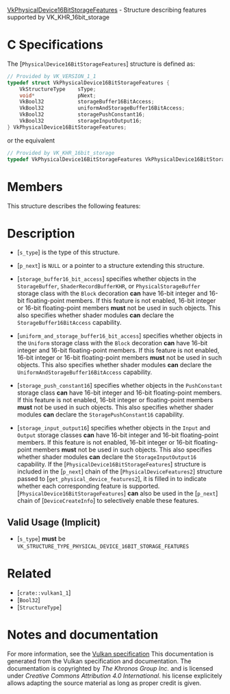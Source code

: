 [VkPhysicalDevice16BitStorageFeatures](https://www.khronos.org/registry/vulkan/specs/1.3-extensions/man/html/VkPhysicalDevice16BitStorageFeatures.html) - Structure describing features supported by VK_KHR_16bit_storage

# C Specifications
The [`PhysicalDevice16BitStorageFeatures`] structure is defined as:
```c
// Provided by VK_VERSION_1_1
typedef struct VkPhysicalDevice16BitStorageFeatures {
    VkStructureType    sType;
    void*              pNext;
    VkBool32           storageBuffer16BitAccess;
    VkBool32           uniformAndStorageBuffer16BitAccess;
    VkBool32           storagePushConstant16;
    VkBool32           storageInputOutput16;
} VkPhysicalDevice16BitStorageFeatures;
```
or the equivalent
```c
// Provided by VK_KHR_16bit_storage
typedef VkPhysicalDevice16BitStorageFeatures VkPhysicalDevice16BitStorageFeaturesKHR;
```

# Members
This structure describes the following features:

# Description
- [`s_type`] is the type of this structure.
- [`p_next`] is `NULL` or a pointer to a structure extending this structure.

- [`storage_buffer16_bit_access`] specifies whether objects in the     `StorageBuffer`, `ShaderRecordBufferKHR`,     or `PhysicalStorageBuffer`     storage class with the `Block` decoration  **can**  have 16-bit integer     and 16-bit floating-point members.     If this feature is not enabled, 16-bit integer or 16-bit floating-point     members  **must**  not be used in such objects.     This also specifies whether shader modules  **can**  declare the     `StorageBuffer16BitAccess` capability.
- [`uniform_and_storage_buffer16_bit_access`] specifies whether objects in the `Uniform` storage class with the `Block` decoration  **can**  have 16-bit integer and 16-bit floating-point members. If this feature is not enabled, 16-bit integer or 16-bit floating-point members  **must**  not be used in such objects. This also specifies whether shader modules  **can**  declare the `UniformAndStorageBuffer16BitAccess` capability.
- [`storage_push_constant16`] specifies whether objects in the `PushConstant` storage class  **can**  have 16-bit integer and 16-bit floating-point members. If this feature is not enabled, 16-bit integer or floating-point members  **must**  not be used in such objects. This also specifies whether shader modules  **can**  declare the `StoragePushConstant16` capability.
- [`storage_input_output16`] specifies whether objects in the `Input` and `Output` storage classes  **can**  have 16-bit integer and 16-bit floating-point members. If this feature is not enabled, 16-bit integer or 16-bit floating-point members  **must**  not be used in such objects. This also specifies whether shader modules  **can**  declare the `StorageInputOutput16` capability.
If the [`PhysicalDevice16BitStorageFeatures`] structure is included in the [`p_next`] chain of the
[`PhysicalDeviceFeatures2`] structure passed to
[`get_physical_device_features2`], it is filled in to indicate whether each
corresponding feature is supported.
[`PhysicalDevice16BitStorageFeatures`] **can**  also be used in the [`p_next`] chain of
[`DeviceCreateInfo`] to selectively enable these features.
## Valid Usage (Implicit)
-  [`s_type`] **must**  be `VK_STRUCTURE_TYPE_PHYSICAL_DEVICE_16BIT_STORAGE_FEATURES`

# Related
- [`crate::vulkan1_1`]
- [`Bool32`]
- [`StructureType`]

# Notes and documentation
For more information, see the [Vulkan specification](https://www.khronos.org/registry/vulkan/specs/1.3-extensions/html/vkspec.html)
This documentation is generated from the Vulkan specification and documentation.
The documentation is copyrighted by *The Khronos Group Inc.* and is licensed under *Creative Commons Attribution 4.0 International*.
his license explicitely allows adapting the source material as long as proper credit is given.
        